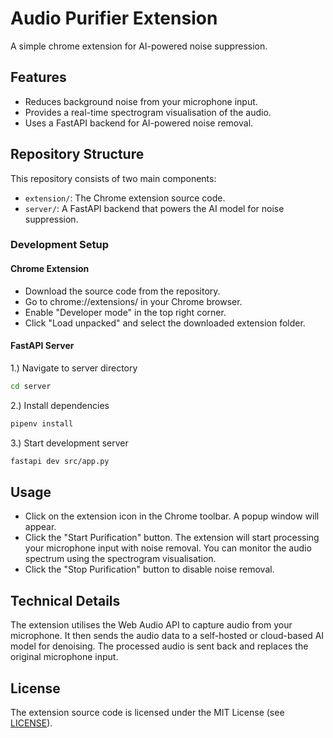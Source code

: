 # Audio Purifier Extension

A simple chrome extension for AI-powered noise suppression.

## Features

- Reduces background noise from your microphone input.
- Provides a real-time spectrogram visualisation of the audio.
- Uses a FastAPI backend for AI-powered noise removal.

## Repository Structure

This repository consists of two main components:

- `extension/`: The Chrome extension source code.
- `server/`: A FastAPI backend that powers the AI model for noise suppression.

### Development Setup

#### Chrome Extension

- Download the source code from the repository.
- Go to chrome://extensions/ in your Chrome browser.
- Enable "Developer mode" in the top right corner.
- Click "Load unpacked" and select the downloaded extension folder.

#### FastAPI Server

1.) Navigate to server directory

```bash
cd server
```

2.) Install dependencies

```bash
pipenv install
```

3.) Start development server

```bash
fastapi dev src/app.py
```

## Usage

- Click on the extension icon in the Chrome toolbar. A popup window will appear.
- Click the "Start Purification" button. The extension will start processing your microphone input with noise removal. You can monitor the audio spectrum using the spectrogram visualisation.
- Click the "Stop Purification" button to disable noise removal.

## Technical Details

The extension utilises the Web Audio API to capture audio from your microphone. It then sends the audio data to a self-hosted or cloud-based AI model for denoising. The processed audio is sent back and replaces the original microphone input.

## License

The extension source code is licensed under the MIT License (see [LICENSE](LICENSE)).
